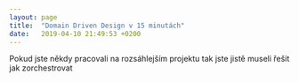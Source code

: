 ```yaml
---
layout: page
title:  "Domain Driven Design v 15 minutách"
date:   2019-04-10 21:49:53 +0200
---
```


Pokud jste někdy pracovali na rozsáhlejším projektu tak jste jistě museli řešit jak zorchestrovat 

